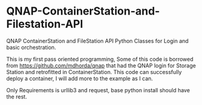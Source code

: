 # QNAP-ContainerStation-and-Filestation-API
QNAP ContainerStation and FileStation API Python Classes for Login and basic orchestration.


This is my first pass oriented programming, Some of this code is borrowed from https://github.com/mdhorda/qnap that had the QNAP login for Storage Station and retrofitted in ContainerStation. This code can successfully deploy a container, I will add more to the example as I can. 

Only Requirements is urllib3 and request, base python install should have the rest. 
